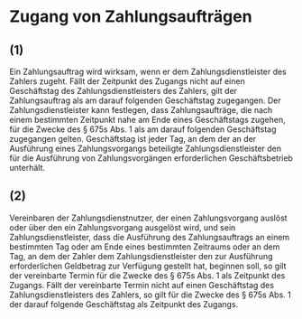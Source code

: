 # Zugang von Zahlungsaufträgen



## (1)

 Ein Zahlungsauftrag wird wirksam, wenn er dem Zahlungsdienstleister des Zahlers zugeht. Fällt der Zeitpunkt des Zugangs nicht auf einen Geschäftstag des Zahlungsdienstleisters des Zahlers, gilt der Zahlungsauftrag als am darauf folgenden Geschäftstag zugegangen. Der Zahlungsdienstleister kann festlegen, dass Zahlungsaufträge, die nach einem bestimmten Zeitpunkt nahe am Ende eines Geschäftstags zugehen, für die Zwecke des § 675s Abs. 1 als am darauf folgenden Geschäftstag zugegangen gelten. Geschäftstag ist jeder Tag, an dem der an der Ausführung eines Zahlungsvorgangs beteiligte Zahlungsdienstleister den für die Ausführung von Zahlungsvorgängen erforderlichen Geschäftsbetrieb unterhält.

## (2)

 Vereinbaren der Zahlungsdienstnutzer, der einen Zahlungsvorgang auslöst oder über den ein Zahlungsvorgang ausgelöst wird, und sein Zahlungsdienstleister, dass die Ausführung des Zahlungsauftrags an einem bestimmten Tag oder am Ende eines bestimmten Zeitraums oder an dem Tag, an dem der Zahler dem Zahlungsdienstleister den zur Ausführung erforderlichen Geldbetrag zur Verfügung gestellt hat, beginnen soll, so gilt der vereinbarte Termin für die Zwecke des § 675s Abs. 1 als Zeitpunkt des Zugangs. Fällt der vereinbarte Termin nicht auf einen Geschäftstag des Zahlungsdienstleisters des Zahlers, so gilt für die Zwecke des § 675s Abs. 1 der darauf folgende Geschäftstag als Zeitpunkt des Zugangs. 

